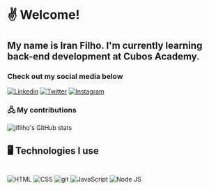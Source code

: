 # ✌️ Welcome!

## My name is Iran Filho. I'm currently learning back-end development at Cubos Academy.

### Check out my social media below

[![Linkedin](https://img.shields.io/badge/LinkedIn-0077B5?style=for-the-badge&logo=linkedin&logoColor=white)](https://www.linkedin.com/in/iranfilho/) [![Twitter](https://img.shields.io/badge/Twitter-1DA1F2?style=for-the-badge&logo=twitter&logoColor=white)](https://twitter.com/jiffilho) [![Instagram](https://img.shields.io/badge/Instagram-E4405F?style=for-the-badge&logo=instagram&logoColor=white)](https://www.instagram.com/iranfilho1998/)

### 🖧 My contributions

![jifilho's GitHub stats](https://github-readme-stats.vercel.app/api?username=jifilho&show_icons=true&theme=dracula)

## 🖥️ Technologies I use

<div style= "display: inline_block"></br>
    <img align="center" alt="HTML" src="https://img.shields.io/badge/HTML-239120?style=for-the-badge&logo=html5&logoColor=white" /> <img align="center" alt="CSS" src="https://img.shields.io/badge/CSS-239120?&style=for-the-badge&logo=css3&logoColor=white" /> <img align="center" alt="git" src="https://img.shields.io/badge/GIT-E44C30?style=for-the-badge&logo=git&logoColor=white" /> <img align="center" alt="JavaScript" src="https://img.shields.io/badge/JavaScript-F7DF1E?style=for-the-badge&logo=javascript&logoColor=black" /> <img align="center" alt="Node JS" src="https://img.shields.io/badge/Node.js-43853D?style=for-the-badge&logo=node.js&logoColor=white" />
</div>
